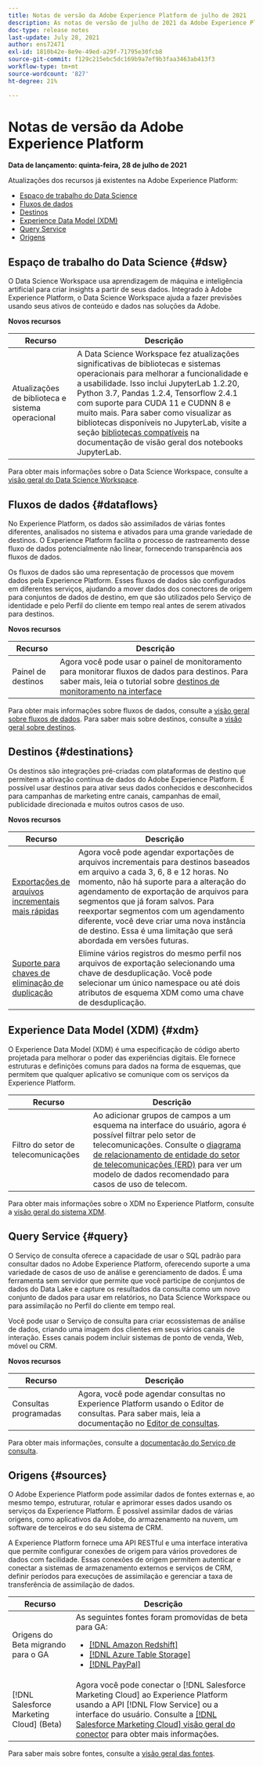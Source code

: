 ```yaml
---
title: Notas de versão da Adobe Experience Platform de julho de 2021
description: As notas de versão de julho de 2021 da Adobe Experience Platform.
doc-type: release notes
last-update: July 28, 2021
author: ens72471
exl-id: 1810b42e-8e9e-49ed-a29f-71795e30fcb8
source-git-commit: f129c215ebc5dc169b9a7ef9b3faa3463ab413f3
workflow-type: tm+mt
source-wordcount: '827'
ht-degree: 21%

---
```


# Notas de versão da Adobe Experience Platform

**Data de lançamento: quinta-feira, 28 de julho de 2021**

Atualizações dos recursos já existentes na Adobe Experience Platform:

- [Espaço de trabalho do Data Science](#dsw)
- [Fluxos de dados](#destinations)
- [Destinos](#destinations)
- [Experience Data Model (XDM)](#xdm)
- [Query Service](#query)
- [Origens](#sources)

## Espaço de trabalho do Data Science {#dsw}

O Data Science Workspace usa aprendizagem de máquina e inteligência artificial para criar insights a partir de seus dados. Integrado à Adobe Experience Platform, o Data Science Workspace ajuda a fazer previsões usando seus ativos de conteúdo e dados nas soluções da Adobe.

**Novos recursos**

| Recurso | Descrição |
| --- | --- |
| Atualizações de biblioteca e sistema operacional | A Data Science Workspace fez atualizações significativas de bibliotecas e sistemas operacionais para melhorar a funcionalidade e a usabilidade. Isso inclui JupyterLab 1.2.20, Python 3.7, Pandas 1.2.4, Tensorflow 2.4.1 com suporte para CUDA 11 e CUDNN 8 e muito mais. Para saber como visualizar as bibliotecas disponíveis no JupyterLab, visite a seção [bibliotecas compatíveis](../../data-science-workspace/jupyterlab/overview.md#supported-libraries) na documentação de visão geral dos notebooks JupyterLab. |

Para obter mais informações sobre o Data Science Workspace, consulte a [visão geral do Data Science Workspace](../../data-science-workspace/home.md).

## Fluxos de dados {#dataflows}

No Experience Platform, os dados são assimilados de várias fontes diferentes, analisados no sistema e ativados para uma grande variedade de destinos. O Experience Platform facilita o processo de rastreamento desse fluxo de dados potencialmente não linear, fornecendo transparência aos fluxos de dados.

Os fluxos de dados são uma representação de processos que movem dados pela Experience Platform. Esses fluxos de dados são configurados em diferentes serviços, ajudando a mover dados dos conectores de origem para conjuntos de dados de destino, em que são utilizados pelo Serviço de identidade e pelo Perfil do cliente em tempo real antes de serem ativados para destinos.

**Novos recursos**

| Recurso | Descrição |
| ------- | ----------- |
| Painel de destinos | Agora você pode usar o painel de monitoramento para monitorar fluxos de dados para destinos. Para saber mais, leia o tutorial sobre [destinos de monitoramento na interface](../../dataflows/ui/monitor-destinations.md#monitoring-destinations-dashboard) |

Para obter mais informações sobre fluxos de dados, consulte a [visão geral sobre fluxos de dados](../../dataflows/home.md). Para saber mais sobre destinos, consulte a [visão geral sobre destinos](../../destinations/home.md).

## Destinos {#destinations}

Os destinos são integrações pré-criadas com plataformas de destino que permitem a ativação contínua de dados do Adobe Experience Platform. É possível usar destinos para ativar seus dados conhecidos e desconhecidos para campanhas de marketing entre canais, campanhas de email, publicidade direcionada e muitos outros casos de uso.

**Novos recursos**

| Recurso | Descrição |
| --- | --- |
| [Exportações de arquivos incrementais mais rápidas](../../destinations/ui/activate-batch-profile-destinations.md#export-incremental-files) | Agora você pode agendar exportações de arquivos incrementais para destinos baseados em arquivo a cada 3, 6, 8 e 12 horas. No momento, não há suporte para a alteração do agendamento de exportação de arquivos para segmentos que já foram salvos. Para reexportar segmentos com um agendamento diferente, você deve criar uma nova instância de destino. Essa é uma limitação que será abordada em versões futuras. |
| [Suporte para chaves de eliminação de duplicação](../../destinations/ui/activate-batch-profile-destinations.md#deduplication-keys) | Elimine vários registros do mesmo perfil nos arquivos de exportação selecionando uma chave de desduplicação. Você pode selecionar um único namespace ou até dois atributos de esquema XDM como uma chave de desduplicação. |

## Experience Data Model (XDM) {#xdm}

O Experience Data Model (XDM) é uma especificação de código aberto projetada para melhorar o poder das experiências digitais. Ele fornece estruturas e definições comuns para dados na forma de esquemas, que permitem que qualquer aplicativo se comunique com os serviços da Experience Platform.

| Recurso | Descrição |
| --- | --- |
| Filtro do setor de telecomunicações | Ao adicionar grupos de campos a um esquema na interface do usuário, agora é possível filtrar pelo setor de telecomunicações. Consulte o [diagrama de relacionamento de entidade do setor de telecomunicações (ERD)](../../xdm/schema/industries/telecom.md) para ver um modelo de dados recomendado para casos de uso de telecom. |

Para obter mais informações sobre o XDM no Experience Platform, consulte a [visão geral do sistema XDM](../../xdm/home.md).

## Query Service {#query}

O Serviço de consulta oferece a capacidade de usar o SQL padrão para consultar dados no Adobe Experience Platform, oferecendo suporte a uma variedade de casos de uso de análise e gerenciamento de dados. É uma ferramenta sem servidor que permite que você participe de conjuntos de dados do Data Lake e capture os resultados da consulta como um novo conjunto de dados para usar em relatórios, no Data Science Workspace ou para assimilação no Perfil do cliente em tempo real.

Você pode usar o Serviço de consulta para criar ecossistemas de análise de dados, criando uma imagem dos clientes em seus vários canais de interação. Esses canais podem incluir sistemas de ponto de venda, Web, móvel ou CRM.

**Novos recursos**

| Recurso | Descrição |
| ------- | ----------- |
| Consultas programadas | Agora, você pode agendar consultas no Experience Platform usando o Editor de consultas. Para saber mais, leia a documentação no [Editor de consultas](../../query-service/ui/user-guide.md#scheduled-queries). |

Para obter mais informações, consulte a [documentação do Serviço de consulta](../../query-service/home.md).

## Origens {#sources}

O Adobe Experience Platform pode assimilar dados de fontes externas e, ao mesmo tempo, estruturar, rotular e aprimorar esses dados usando os serviços da Experience Platform. É possível assimilar dados de várias origens, como aplicativos da Adobe, do armazenamento na nuvem, um software de terceiros e do seu sistema de CRM.

A Experience Platform fornece uma API RESTful e uma interface interativa que permite configurar conexões de origem para vários provedores de dados com facilidade. Essas conexões de origem permitem autenticar e conectar a sistemas de armazenamento externos e serviços de CRM, definir períodos para execuções de assimilação e gerenciar a taxa de transferência de assimilação de dados.

| Recurso | Descrição |
| ------- | ----------- |
| Origens do Beta migrando para o GA | As seguintes fontes foram promovidas de beta para GA: <ul><li>[[!DNL Amazon Redshift]](../../sources/connectors/databases/redshift.md)</li><li>[[!DNL Azure Table Storage]](../../sources/connectors/databases/ats.md)</li><li>[[!DNL PayPal]](../../sources/connectors/payments/paypal.md)</li></ul> |
| [!DNL Salesforce Marketing Cloud] (Beta) | Agora você pode conectar o [!DNL Salesforce Marketing Cloud] ao Experience Platform usando a API [!DNL Flow Service] ou a interface do usuário. Consulte a [[!DNL Salesforce Marketing Cloud] visão geral do conector](../../sources/connectors/marketing-automation/salesforce-marketing-cloud.md) para obter mais informações. |

Para saber mais sobre fontes, consulte a [visão geral das fontes](../../sources/home.md).

